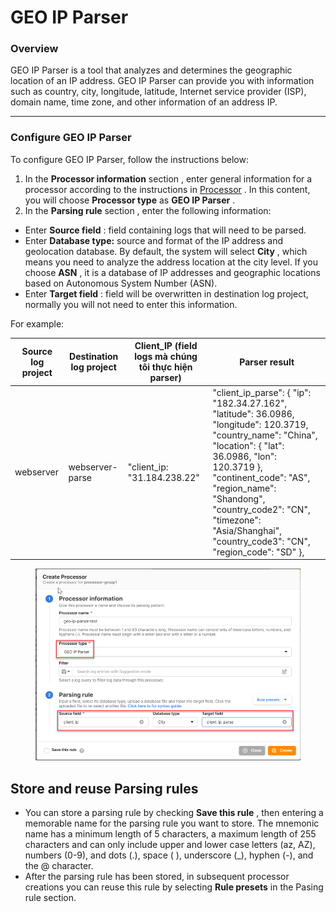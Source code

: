 # GEO IP Parser

### Overview

GEO IP Parser is a tool that analyzes and determines the geographic location of an IP address. GEO IP Parser can provide you with information such as country, city, longitude, latitude, Internet service provider (ISP), domain name, time zone, and other information of an address IP.

***

### Configure GEO IP Parser

To configure GEO IP Parser, follow the instructions below:

1. In the **Processor information** section , enter general information for a processor according to the instructions in [Processor](https://docs-vngcloud-vn.translate.goog/vng-cloud-document/v/vn/vmonitor/dashboards/logs/lam-viec-voi-log-pipeline/processor) . In this content, you will choose **Processor type** as **GEO IP Parser** .
2. In the **Parsing rule** section , enter the following information:

* Enter **Source field** : field containing logs that will need to be parsed.
* Enter **Database type:** source and format of the IP address and geolocation database. By default, the system will select **City** , which means you need to analyze the address location at the city level. If you choose **ASN** , it is a database of IP addresses and geographic locations based on Autonomous System Number (ASN).
* Enter **Target field** : field will be overwritten in destination log project, normally you will not need to enter this information.

For example:

<table data-full-width="true"><thead><tr><th>Source log project</th><th>Destination log project</th><th>Client_IP (field logs mà chúng tôi thực hiện parser)</th><th>Parser result</th></tr></thead><tbody><tr><td>webserver</td><td>webserver-parse</td><td>"client_ip: "31.184.238.22"</td><td>"client_ip_parse": { "ip": "182.34.27.162", "latitude": 36.0986, "longitude": 120.3719, "country_name": "China", "location": { "lat": 36.0986, "lon": 120.3719 }, "continent_code": "AS", "region_name": "Shandong", "country_code2": "CN", "timezone": "Asia/Shanghai", "country_code3": "CN", "region_code": "SD" },</td></tr></tbody></table>

<figure><img src="../../../../../.gitbook/assets/image (6) (1) (1) (1).png" alt=""><figcaption></figcaption></figure>

## Store and reuse Parsing rules <a href="#luu-tru-va-tai-su-dung-parsing-rule" id="luu-tru-va-tai-su-dung-parsing-rule"></a>

* You can store a parsing rule by checking **Save this rule** , then entering a memorable name for the parsing rule you want to store. The mnemonic name has a minimum length of 5 characters, a maximum length of 255 characters and can only include upper and lower case letters (az, AZ), numbers (0-9), and dots (.), space ( ), underscore (\_), hyphen (-), and the @ character.
* After the parsing rule has been stored, in subsequent processor creations you can reuse this rule by selecting **Rule presets** in the Pasing rule section.
